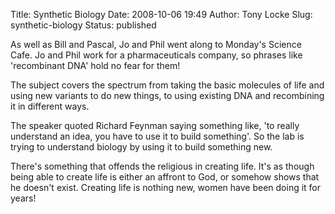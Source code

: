 Title: Synthetic Biology
Date: 2008-10-06 19:49
Author: Tony Locke
Slug: synthetic-biology
Status: published

As well as Bill and Pascal, Jo and Phil went along to Monday's Science Cafe. Jo and Phil work for a pharmaceuticals company, so phrases like 'recombinant DNA' hold no fear for them!  
  
The subject covers the spectrum from taking the basic molecules of life and using new variants to do new things, to using existing DNA and recombining it in different ways.  
  
The speaker quoted Richard Feynman saying something like, 'to really understand an idea, you have to use it to build something'. So the lab is trying to understand biology by using it to build something new.  
  
There's something that offends the religious in creating life. It's as though being able to create life is either an affront to God, or somehow shows that he doesn't exist. Creating life is nothing new, women have been doing it for years!
